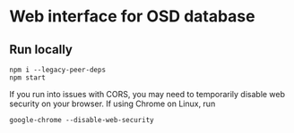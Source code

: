 # Web interface for OSD database

## Run locally

```
npm i --legacy-peer-deps
npm start
```

If you run into issues with CORS, you may need to temporarily disable web security on your browser. If using Chrome on Linux, run

```
google-chrome --disable-web-security
```

